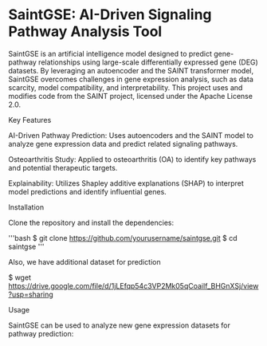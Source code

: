 # SaintGSE: AI-Driven Signaling Pathway Analysis Tool

SaintGSE is an artificial intelligence model designed to predict gene-pathway relationships using large-scale differentially expressed gene (DEG) datasets. By leveraging an autoencoder and the SAINT transformer model, SaintGSE overcomes challenges in gene expression analysis, such as data scarcity, model compatibility, and interpretability. This project uses and modifies code from the SAINT project, licensed under the Apache License 2.0. 

Key Features

AI-Driven Pathway Prediction: Uses autoencoders and the SAINT model to analyze gene expression data and predict related signaling pathways.

Osteoarthritis Study: Applied to osteoarthritis (OA) to identify key pathways and potential therapeutic targets.

Explainability: Utilizes Shapley additive explanations (SHAP) to interpret model predictions and identify influential genes.

Installation

Clone the repository and install the dependencies:

'''bash
$ git clone https://github.com/yourusername/saintgse.git
$ cd saintgse
'''

Also, we have additional dataset for prediction


$ wget https://drive.google.com/file/d/1jLEfqp54c3VP2Mk05qCoailf_BHGnXSj/view?usp=sharing


Usage

SaintGSE can be used to analyze new gene expression datasets for pathway prediction:

